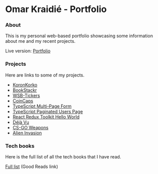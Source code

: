 # Omar Kraidié - Portfolio

### About

This is my personal web-based portfolio showcasing some information about me and my recent projects.

Live version: [Portfolio][0]

### Projects

Here are links to some of my projects.

-   [KoronKorko][koronkorko]
-   [BookStackr][bookstackr]
-   [WSB-Tickers][wsb-tickers]
-   [CoinCaps][coincaps]
-   [TypeScript Multi-Page Form][ts-multi-page-form]
-   [TypeScript Paginated Users Page][typescript paginated users page]
-   [React Redux Toolkit Hello World][react redux toolkit hello world]
-   [Déjà Vu][déjà vu]
-   [CS-GO Weapons][cs-go weapons]
-   [Alien Invasion][alien invasion]

### Tech books

Here is the full list of all the tech books that I have read.

[Full list][1] (Good Reads link)

[0]: https://omarkraidie.com/
[1]: https://www.goodreads.com/review/list/135003326-0mppu?ref=nav_mybooks&shelf=programming
[koronkorko]: https://www.koronkorko.com/
[bookstackr]: https://bookstakr.netlify.app/
[wsb-tickers]: https://wsb-tickers.netlify.app/
[coincaps]: https://coincaps.netlify.app/
[ts-multi-page-form]: https://ts-multi-page-form.netlify.app/
[typescript paginated users page]: https://ts-paginated-users-page.netlify.app/
[react redux toolkit hello world]: https://react-redux-toolkit-hello-world.netlify.app/
[alien invasion]: https://github.com/0mppula/Alien_Invasion
[déjà vu]: https://dejavu-app.netlify.app/
[cs-go weapons]: https://csgo-weapons.netlify.app/
